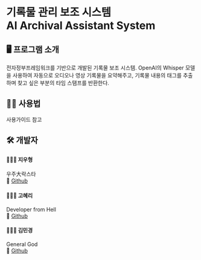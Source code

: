 # 기록물 관리 보조 시스템 <br/>AI Archival Assistant System

## 🖥️ 프로그램 소개
전자정부프레임워크를 기반으로 개발된 기록물 보조 시스템. 
OpenAI의 Whisper 모델을 사용하여 자동으로 오디오나 영상 기록물을 요약해주고, 기록물 내용의 태그를 추출하며 찾고 싶은 부분의 타임 스탬프를 반환한다.

## 💁🏻 사용법
사용가이드 참고

## 🛠️ 개발자
#### 🧑🏻‍💻 지우형
우주大락스타
<br/>🔗 [Github](https://github.com/Here-Comes-The-Sun)

#### 👩🏻‍💻 고혜리
Developer from Hell
<br/>🔗 [Github](https://github.com/highlyko17)

#### 👩🏻‍💻 김민경
General God
<br/>🔗 [Github](https://github.com/MinkyoungKim-22100090)